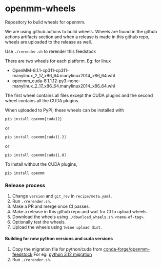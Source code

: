 openmm-wheels
=============

Repository to build wheels for openmm.

We are using github actions to build wheels. Wheels are found in the
github actions artifacts section and when a release is made in this
github repo, wheels are uploaded to the release as well.

Use `./rerender.sh` to rerender this feedstock

There are two wheels for each platform. Eg: for linux

- OpenMM-8.1.1-cp311-cp311-manylinux_2_17_x86_64.manylinux2014_x86_64.whl
- openmm_cuda-8.1.1.12-py3-none-manylinux_2_17_x86_64.manylinux2014_x86_64.whl

The first wheel contains all files except the CUDA plugins and the
second wheel contains all the CUDA plugins.

When uploaded to PyPI, these wheels can be installed with

    pip install openmm[cuda12]

or

    pip install openmm[cuda11.2]

or

    pip install openmm[cuda11.8]

To install without the CUDA plugins,

    pip install openmm

### Release process

1. Change `version` and `git_rev` in `recipe/meta.yaml`.
2. Run `./rerender.sh`.
3. Make a PR and merge once CI passes.
4. Make a release in this github repo and wait for CI to upload wheels.
5. Download the wheels using `./download_wheels.sh <name-of-tag>`.
6. Optionally test the wheels.
7. Upload the wheels using `twine upload dist`.

#### Building for new python versions and cuda versions

1. Copy the migration file for python/cuda from [conda-forge/openmm-feedstock](https://github.com/conda-forge/openmm-feedstock)
   For eg: [python 3.12 migration](https://github.com/conda-forge/openmm-feedstock/blob/ce7e3376d2dfb1033460093daf8e324f8169d486/.ci_support/migrations/python312.yaml)
2. Run `./rerender.sh`.
